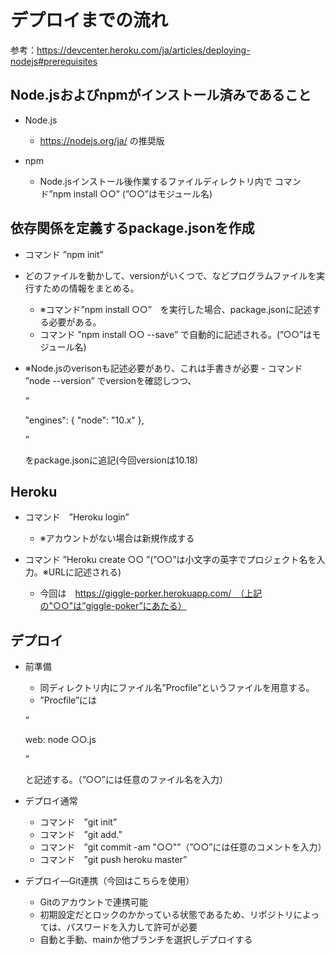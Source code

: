 # デプロイまでの流れ

参考：https://devcenter.heroku.com/ja/articles/deploying-nodejs#prerequisites

## Node.jsおよびnpmがインストール済みであること

* Node.js
  * https://nodejs.org/ja/ の推奨版

* npm
  * Node.jsインストール後作業するファイルディレクトリ内で コマンド”npm install ○○” (”○○”はモジュール名)

## 依存関係を定義するpackage.jsonを作成

* コマンド ”npm init”　

* どのファイルを動かして、versionがいくつで、などプログラムファイルを実行すための情報をまとめる。

  * ※コマンド”npm install ○○”　を実行した場合、package.jsonに記述する必要がある。  
  * コマンド ”npm install ○○ --save” で自動的に記述される。(”○○”はモジュール名)

* ※Node.jsのverisonも記述必要があり、これは手書きが必要 - コマンド ”node --version” でversionを確認しつつ、

  ”

    "engines": {
      "node": "10.x"
    },

  ”

  をpackage.jsonに追記(今回versionは10.18)

## Heroku

* コマンド　”Heroku login”

  * ※アカウントがない場合は新規作成する

* コマンド ”Heroku create ○○ ”(”○○”は小文字の英字でプロジェクト名を入力。※URLに記述される)

  * 今回は　https://giggle-porker.herokuapp.com/　（上記の"○○"は”giggle-poker”にあたる）

## デプロイ

* 前準備

  * 同ディレクトリ内にファイル名”Procfile”というファイルを用意する。
  * ”Procfile”には

  ”

  web: node ○○.js

  ”

  と記述する。（”○○”には任意のファイル名を入力）

* デプロイ通常
  * コマンド　”git init”
  * コマンド　”git add.”
  * コマンド　”git commit -am "○○"”（”○○”には任意のコメントを入力）
  * コマンド　”git push heroku master”

* デプロイ―Git連携（今回はこちらを使用）
  * Gitのアカウントで連携可能
  * 初期設定だとロックのかかっている状態であるため、リポジトリによっては、パスワードを入力して許可が必要
  * 自動と手動、mainか他ブランチを選択しデプロイする
